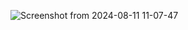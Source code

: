 ![Screenshot from 2024-08-11 11-07-47](https://github.com/user-attachments/assets/bf062fc9-fd6a-4011-899d-90a7391be94e)
